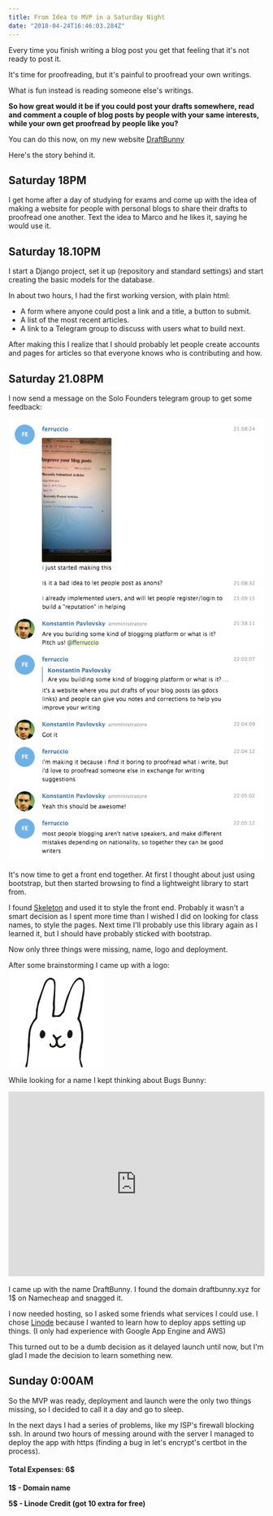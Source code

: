 ```yaml
---
title: From Idea to MVP in a Saturday Night
date: "2018-04-24T16:46:03.284Z"
---
```


Every time you finish writing a blog post you get that feeling that it's not ready to post it.

It's time for proofreading, but it's painful to proofread your own writings.

What is fun instead is reading someone else's writings.

**So how great would it be if you could post your drafts somewhere, read and comment a couple of blog posts by people with your same interests, while your own get proofread by people like you?**

You can do this now, on my new website [DraftBunny](https://draftbunny.xyz)

Here's the story behind it.

## Saturday 18PM
I get home after a day of studying for exams and come up with the idea of making a website for people with personal blogs to share their drafts to proofread one another.
Text the idea to Marco and he likes it, saying he would use it.

## Saturday 18.10PM
I start a Django project, set it up (repository and standard settings) and start creating the basic models for the database.

In about two hours, I had the first working version, with plain html:
* A form where anyone could post a link and a title, a button to submit.
* A list of the most recent articles.
* A link to a Telegram group to discuss with users what to build next.

After making this I realize that I should probably let people create accounts and pages for articles so that everyone knows who is contributing and how.

## Saturday 21.08PM
I now send a message on the Solo Founders telegram group to get some feedback:

![](./first-feedback.png)

It's now time to get a front end together.
At first I thought about just using bootstrap, but then started browsing to find a lightweight library to start from.

I found [Skeleton](http://getskeleton.com/) and used it to style the front end. 
Probably it wasn't a smart decision as I spent more time than I wished I did on looking for class names, to style the pages.
Next time I'll probably use this library again as I learned it, but I should have probably sticked with bootstrap.

Now only three things were missing, name, logo and deployment.

After some brainstorming I came up with a logo:
![](./draftbunny.png)

While looking for a name I kept thinking about Bugs Bunny:
<div style="width:100%;height:0;padding-bottom:72%;position:relative;"><iframe src="https://giphy.com/embed/wPGhh1ZBFFNZe" width="100%" height="100%" style="position:absolute" frameBorder="0" class="giphy-embed" allowFullScreen></iframe></div><br>
I came up with the name DraftBunny.
I found the domain draftbunny.xyz for 1$ on Namecheap and snagged it.

I now needed hosting, so I asked some friends what services I could use.
I chose [Linode](https://linode.com) because I wanted to learn how to deploy apps setting up things. (I only had experience with Google App Engine and AWS)

This turned out to be a dumb decision as it delayed launch until now, but I'm glad I made the decision to learn something new.

## Sunday 0:00AM
So the MVP was ready, deployment and launch were the only two things missing, so I decided to call it a day and go to sleep.

In the next days I had a series of problems, like my ISP's firewall blocking ssh.
In around two hours of messing around with the server I managed to deploy the app with https (finding a bug in let's encrypt's certbot in the process). 

#### Total Expenses: 6$
**1$ - Domain name**

**5$ - Linode Credit (got 10 extra for free)**
